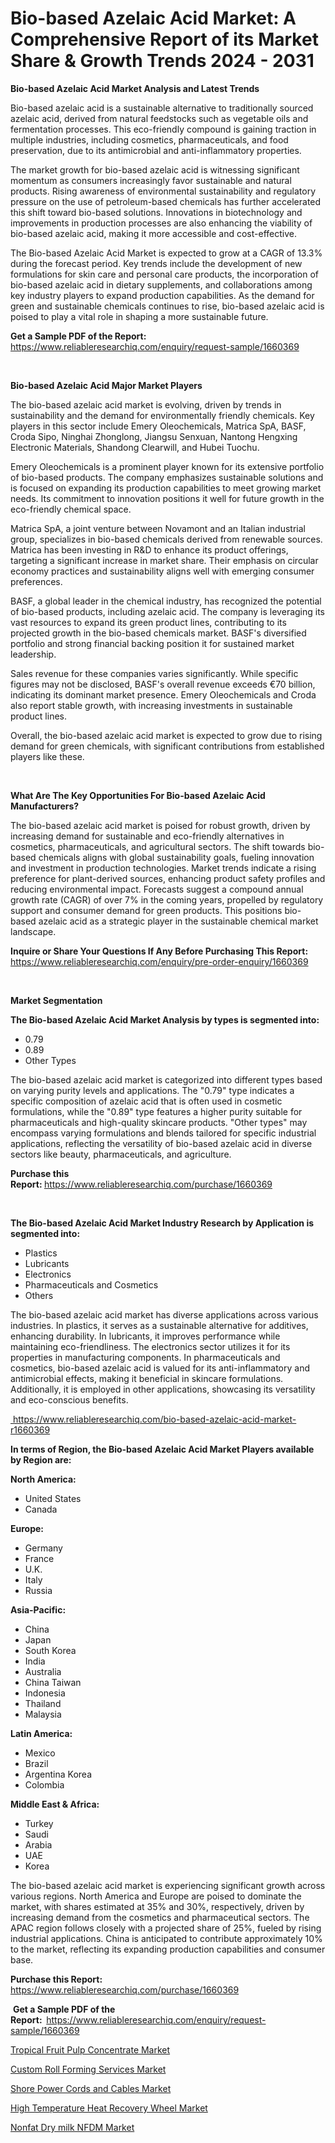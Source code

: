 <p><h1>Bio-based Azelaic Acid Market: A Comprehensive Report of its Market Share & Growth Trends 2024 - 2031</h1></p><p><strong>Bio-based Azelaic Acid Market Analysis and Latest Trends</strong></p>
<p><p>Bio-based azelaic acid is a sustainable alternative to traditionally sourced azelaic acid, derived from natural feedstocks such as vegetable oils and fermentation processes. This eco-friendly compound is gaining traction in multiple industries, including cosmetics, pharmaceuticals, and food preservation, due to its antimicrobial and anti-inflammatory properties.</p><p>The market growth for bio-based azelaic acid is witnessing significant momentum as consumers increasingly favor sustainable and natural products. Rising awareness of environmental sustainability and regulatory pressure on the use of petroleum-based chemicals has further accelerated this shift toward bio-based solutions. Innovations in biotechnology and improvements in production processes are also enhancing the viability of bio-based azelaic acid, making it more accessible and cost-effective.</p><p>The Bio-based Azelaic Acid Market is expected to grow at a CAGR of 13.3% during the forecast period. Key trends include the development of new formulations for skin care and personal care products, the incorporation of bio-based azelaic acid in dietary supplements, and collaborations among key industry players to expand production capabilities. As the demand for green and sustainable chemicals continues to rise, bio-based azelaic acid is poised to play a vital role in shaping a more sustainable future.</p></p>
<p><strong>Get a Sample PDF of the Report:&nbsp;</strong> <a href="https://www.reliableresearchiq.com/enquiry/request-sample/1660369?utm_campaign=1117&utm_medium=2&utm_source=Github&utm_content=ia&utm_term=26102024&utm_id=bio-based-azelaic-acid">https://www.reliableresearchiq.com/enquiry/request-sample/1660369</a></p>
<p>&nbsp;</p>
<p><strong>Bio-based Azelaic Acid Major Market Players</strong></p>
<p><p>The bio-based azelaic acid market is evolving, driven by trends in sustainability and the demand for environmentally friendly chemicals. Key players in this sector include Emery Oleochemicals, Matrica SpA, BASF, Croda Sipo, Ninghai Zhonglong, Jiangsu Senxuan, Nantong Hengxing Electronic Materials, Shandong Clearwill, and Hubei Tuochu.</p><p>Emery Oleochemicals is a prominent player known for its extensive portfolio of bio-based products. The company emphasizes sustainable solutions and is focused on expanding its production capabilities to meet growing market needs. Its commitment to innovation positions it well for future growth in the eco-friendly chemical space.</p><p>Matrica SpA, a joint venture between Novamont and an Italian industrial group, specializes in bio-based chemicals derived from renewable sources. Matrica has been investing in R&D to enhance its product offerings, targeting a significant increase in market share. Their emphasis on circular economy practices and sustainability aligns well with emerging consumer preferences.</p><p>BASF, a global leader in the chemical industry, has recognized the potential of bio-based products, including azelaic acid. The company is leveraging its vast resources to expand its green product lines, contributing to its projected growth in the bio-based chemicals market. BASF's diversified portfolio and strong financial backing position it for sustained market leadership.</p><p>Sales revenue for these companies varies significantly. While specific figures may not be disclosed, BASF's overall revenue exceeds €70 billion, indicating its dominant market presence. Emery Oleochemicals and Croda also report stable growth, with increasing investments in sustainable product lines.</p><p>Overall, the bio-based azelaic acid market is expected to grow due to rising demand for green chemicals, with significant contributions from established players like these.</p></p>
<p>&nbsp;</p>
<p><strong>What Are The Key Opportunities For Bio-based Azelaic Acid Manufacturers?</strong></p>
<p><p>The bio-based azelaic acid market is poised for robust growth, driven by increasing demand for sustainable and eco-friendly alternatives in cosmetics, pharmaceuticals, and agricultural sectors. The shift towards bio-based chemicals aligns with global sustainability goals, fueling innovation and investment in production technologies. Market trends indicate a rising preference for plant-derived sources, enhancing product safety profiles and reducing environmental impact. Forecasts suggest a compound annual growth rate (CAGR) of over 7% in the coming years, propelled by regulatory support and consumer demand for green products. This positions bio-based azelaic acid as a strategic player in the sustainable chemical market landscape.</p></p>
<p><strong>Inquire or Share Your Questions If Any Before Purchasing This Report:</strong> <a href="https://www.reliableresearchiq.com/enquiry/pre-order-enquiry/1660369?utm_campaign=1117&utm_medium=2&utm_source=Github&utm_content=ia&utm_term=26102024&utm_id=bio-based-azelaic-acid">https://www.reliableresearchiq.com/enquiry/pre-order-enquiry/1660369</a></p>
<p>&nbsp;</p>
<p><strong>Market Segmentation</strong></p>
<p><strong>The Bio-based Azelaic Acid Market Analysis by types is segmented into:</strong></p>
<p><ul><li>0.79</li><li>0.89</li><li>Other Types</li></ul></p>
<p><p>The bio-based azelaic acid market is categorized into different types based on varying purity levels and applications. The "0.79" type indicates a specific composition of azelaic acid that is often used in cosmetic formulations, while the "0.89" type features a higher purity suitable for pharmaceuticals and high-quality skincare products. "Other types" may encompass varying formulations and blends tailored for specific industrial applications, reflecting the versatility of bio-based azelaic acid in diverse sectors like beauty, pharmaceuticals, and agriculture.</p></p>
<p><strong>Purchase this Report:&nbsp;</strong><a href="https://www.reliableresearchiq.com/purchase/1660369?utm_campaign=1117&utm_medium=2&utm_source=Github&utm_content=ia&utm_term=26102024&utm_id=bio-based-azelaic-acid">https://www.reliableresearchiq.com/purchase/1660369</a></p>
<p>&nbsp;</p>
<p><strong>The Bio-based Azelaic Acid Market Industry Research by Application is segmented into:</strong></p>
<p><ul><li>Plastics</li><li>Lubricants</li><li>Electronics</li><li>Pharmaceuticals and Cosmetics</li><li>Others</li></ul></p>
<p><p>The bio-based azelaic acid market has diverse applications across various industries. In plastics, it serves as a sustainable alternative for additives, enhancing durability. In lubricants, it improves performance while maintaining eco-friendliness. The electronics sector utilizes it for its properties in manufacturing components. In pharmaceuticals and cosmetics, bio-based azelaic acid is valued for its anti-inflammatory and antimicrobial effects, making it beneficial in skincare formulations. Additionally, it is employed in other applications, showcasing its versatility and eco-conscious benefits.</p></p>
<p><a href="https://www.reliableresearchiq.com/bio-based-azelaic-acid-market-r1660369?utm_campaign=1117&utm_medium=2&utm_source=Github&utm_content=ia&utm_term=26102024&utm_id=bio-based-azelaic-acid">&nbsp;https://www.reliableresearchiq.com/bio-based-azelaic-acid-market-r1660369</a></p>
<p><strong>In terms of Region, the Bio-based Azelaic Acid Market Players available by Region are:</strong></p>
<p>
    <p> <strong> North America: </strong>
        <ul>
            <li>United States</li>
            <li>Canada</li>
        </ul>
        </p> 
    <p> <strong> Europe: </strong>
        <ul>
            <li>Germany</li>
            <li>France</li>
            <li>U.K.</li>
            <li>Italy</li>
            <li>Russia</li>
        </ul>
        </p> 
    <p> <strong> Asia-Pacific: </strong>
        <ul>
            <li>China</li>
            <li>Japan</li>
            <li>South Korea</li>
            <li>India</li>
            <li>Australia</li>
            <li>China Taiwan</li>
            <li>Indonesia</li>
            <li>Thailand</li>
            <li>Malaysia</li>
        </ul>
        </p> 
    <p> <strong> Latin America: </strong>
        <ul>
            <li>Mexico</li>
            <li>Brazil</li>
            <li>Argentina Korea</li>
            <li>Colombia</li>
        </ul>
        </p> 
    <p> <strong> Middle East & Africa: </strong>
        <ul>
            <li>Turkey</li>
            <li>Saudi</li>
            <li>Arabia</li>
            <li>UAE</li>
            <li>Korea</li>
        </ul>
    </p>
    </p>
<p><p>The bio-based azelaic acid market is experiencing significant growth across various regions. North America and Europe are poised to dominate the market, with shares estimated at 35% and 30%, respectively, driven by increasing demand from the cosmetics and pharmaceutical sectors. The APAC region follows closely with a projected share of 25%, fueled by rising industrial applications. China is anticipated to contribute approximately 10% to the market, reflecting its expanding production capabilities and consumer base.</p></p>
<p><strong>Purchase this Report: </strong><a href="https://www.reliableresearchiq.com/purchase/1660369?utm_campaign=1117&utm_medium=2&utm_source=Github&utm_content=ia&utm_term=26102024&utm_id=bio-based-azelaic-acid">https://www.reliableresearchiq.com/purchase/1660369</a></p>
<p>&nbsp;<strong>Get a Sample PDF of the Report:&nbsp;&nbsp;</strong><a href="https://www.reliableresearchiq.com/enquiry/request-sample/1660369?utm_campaign=1117&utm_medium=2&utm_source=Github&utm_content=ia&utm_term=26102024&utm_id=bio-based-azelaic-acid">https://www.reliableresearchiq.com/enquiry/request-sample/1660369</a></p>
<p><strong></strong></p>
<p><p><a href="https://www.linkedin.com/pulse/evaluating-tropical-fruit-pulp-concentrate-market-trends-growth-j00wf?utm_campaign=1117&utm_medium=2&utm_source=Github&utm_content=ia&utm_term=26102024&utm_id=bio-based-azelaic-acid">Tropical Fruit Pulp Concentrate Market</a></p><p><a href="https://github.com/florjvdva/Market-Research-Report-List-1/blob/main/custom-roll-forming-services-market.md?utm_campaign=1117&utm_medium=2&utm_source=Github&utm_content=ia&utm_term=26102024&utm_id=bio-based-azelaic-acid">Custom Roll Forming Services Market</a></p><p><a href="https://github.com/kiara3n0pau/Market-Research-Report-List-1/blob/main/shore-power-cords-and-cables-market.md?utm_campaign=1117&utm_medium=2&utm_source=Github&utm_content=ia&utm_term=26102024&utm_id=bio-based-azelaic-acid">Shore Power Cords and Cables Market</a></p><p><a href="https://issuu.com/reportprime-2/docs/high-temperature-heat-recovery-whee_97236f6e323645?utm_campaign=1117&utm_medium=2&utm_source=Github&utm_content=ia&utm_term=26102024&utm_id=bio-based-azelaic-acid">High Temperature Heat Recovery Wheel Market</a></p><p><a href="https://www.linkedin.com/pulse/competitive-intelligence-nonfat-dry-milk-nfdm-market-key-players-mdbaf?utm_campaign=1117&utm_medium=2&utm_source=Github&utm_content=ia&utm_term=26102024&utm_id=bio-based-azelaic-acid">Nonfat Dry milk NFDM Market</a></p></p>
